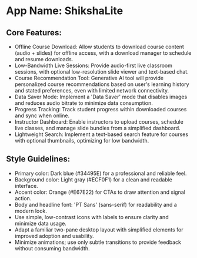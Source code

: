 # **App Name**: ShikshaLite

## Core Features:

- Offline Course Download: Allow students to download course content (audio + slides) for offline access, with a download manager to schedule and resume downloads.
- Low-Bandwidth Live Sessions: Provide audio-first live classroom sessions, with optional low-resolution slide viewer and text-based chat.
- Course Recommendation Tool: Generative AI tool will provide personalized course recommendations based on user's learning history and stated preferences, even with limited network connectivity.
- Data Saver Mode: Implement a 'Data Saver' mode that disables images and reduces audio bitrate to minimize data consumption.
- Progress Tracking: Track student progress within downloaded courses and sync when online.
- Instructor Dashboard: Enable instructors to upload courses, schedule live classes, and manage slide bundles from a simplified dashboard.
- Lightweight Search: Implement a text-based search feature for courses with optional thumbnails, optimizing for low bandwidth.

## Style Guidelines:

- Primary color: Dark blue (#34495E) for a professional and reliable feel.
- Background color: Light gray (#ECF0F1) for a clean and readable interface.
- Accent color: Orange (#E67E22) for CTAs to draw attention and signal action.
- Body and headline font: 'PT Sans' (sans-serif) for readability and a modern look.
- Use simple, low-contrast icons with labels to ensure clarity and minimize data usage.
- Adapt a familiar two-pane desktop layout with simplified elements for improved adoption and usability.
- Minimize animations; use only subtle transitions to provide feedback without consuming bandwidth.